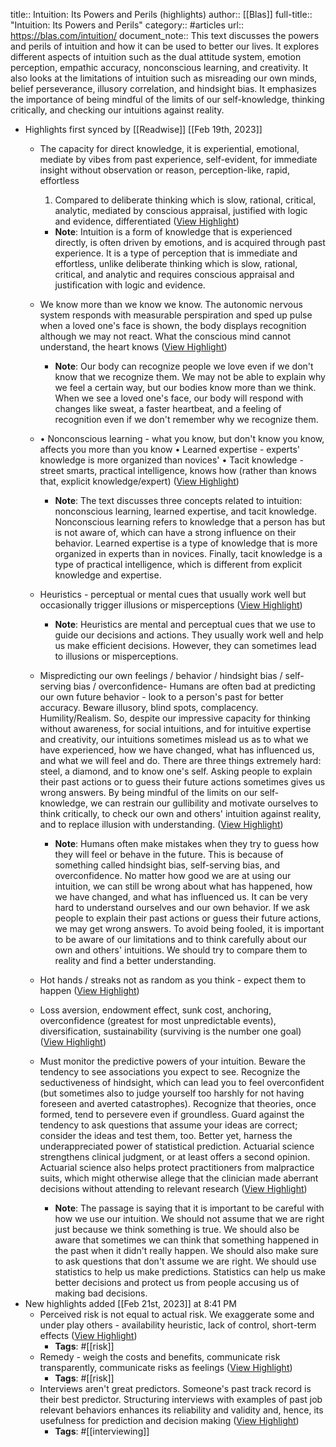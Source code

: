 title:: Intuition: Its Powers and Perils (highlights)
author:: [[Blas]]
full-title:: "Intuition: Its Powers and Perils"
category:: #articles
url:: https://blas.com/intuition/
document_note:: This text discusses the powers and perils of intuition and how it can be used to better our lives. It explores different aspects of intuition such as the dual attitude system, emotion perception, empathic accuracy, nonconscious learning, and creativity. It also looks at the limitations of intuition such as misreading our own minds, belief perseverance, illusory correlation, and hindsight bias. It emphasizes the importance of being mindful of the limits of our self-knowledge, thinking critically, and checking our intuitions against reality.

- Highlights first synced by [[Readwise]] [[Feb 19th, 2023]]
	- The capacity for direct knowledge, it is experiential, emotional, mediate by vibes from past experience, self-evident, for immediate insight without observation or reason, perception-like, rapid, effortless
	  
	  1.  Compared to deliberate thinking which is slow, rational, critical, analytic, mediated by conscious appraisal, justified with logic and evidence, differentiated ([View Highlight](https://read.readwise.io/read/01gskz1nyqhspzrhmfe35gexnc))
		- **Note**: Intuition is a form of knowledge that is experienced directly, is often driven by emotions, and is acquired through past experience. It is a type of perception that is immediate and effortless, unlike deliberate thinking which is slow, rational, critical, and analytic and requires conscious appraisal and justification with logic and evidence.
	- We know more than we know we know. The autonomic nervous system responds with measurable perspiration and sped up pulse when a loved one's face is shown, the body displays recognition although we may not react. What the conscious mind cannot understand, the heart knows ([View Highlight](https://read.readwise.io/read/01gskz2cggv60t53apmn9pmyn8))
		- **Note**: Our body can recognize people we love even if we don't know that we recognize them. We may not be able to explain why we feel a certain way, but our bodies know more than we think. When we see a loved one's face, our body will respond with changes like sweat, a faster heartbeat, and a feeling of recognition even if we don't remember why we recognize them.
	- •   Nonconscious learning - what you know, but don't know you know, affects you more than you know
	  •   Learned expertise - experts' knowledge is more organized than novices'
	  •   Tacit knowledge - street smarts, practical intelligence, knows how (rather than knows that, explicit knowledge/expert) ([View Highlight](https://read.readwise.io/read/01gskz3jehsq4pdfefsg1tddzr))
		- **Note**: The text discusses three concepts related to intuition: nonconscious learning, learned expertise, and tacit knowledge. Nonconscious learning refers to knowledge that a person has but is not aware of, which can have a strong influence on their behavior. Learned expertise is a type of knowledge that is more organized in experts than in novices. Finally, tacit knowledge is a type of practical intelligence, which is different from explicit knowledge and expertise.
	- Heuristics - perceptual or mental cues that usually work well but occasionally trigger illusions or misperceptions ([View Highlight](https://read.readwise.io/read/01gskz4cqva8ethcbs5vap2n20))
		- **Note**: Heuristics are mental and perceptual cues that we use to guide our decisions and actions. They usually work well and help us make efficient decisions. However, they can sometimes lead to illusions or misperceptions.
	- Mispredicting our own feelings / behavior / hindsight bias / self-serving bias / overconfidence- Humans are often bad at predicting our own future behavior - look to a person's past for better accuracy. Beware illusory, blind spots, complacency. Humility/Realism. So, despite our impressive capacity for thinking without awareness, for social intuitions, and for intuitive expertise and creativity, our intuitions sometimes mislead us as to what we have experienced, how we have changed, what has influenced us, and what we will feel and do. There are three things extremely hard: steel, a diamond, and to know one's self. Asking people to explain their past actions or to guess their future actions sometimes gives us wrong answers. By being mindful of the limits on our self-knowledge, we can restrain our gullibility and motivate ourselves to think critically, to check our own and others' intuition against reality, and to replace illusion with understanding. ([View Highlight](https://read.readwise.io/read/01gskz4wa3q18rwq76wv7000dp))
		- **Note**: Humans often make mistakes when they try to guess how they will feel or behave in the future. This is because of something called hindsight bias, self-serving bias, and overconfidence. No matter how good we are at using our intuition, we can still be wrong about what has happened, how we have changed, and what has influenced us. It can be very hard to understand ourselves and our own behavior. If we ask people to explain their past actions or guess their future actions, we may get wrong answers. To avoid being fooled, it is important to be aware of our limitations and to think carefully about our own and others' intuitions. We should try to compare them to reality and find a better understanding.
	- Hot hands / streaks not as random as you think - expect them to happen ([View Highlight](https://read.readwise.io/read/01gskz62yyczbdtcz9k5yhvf3j))
	- Loss aversion, endowment effect, sunk cost, anchoring, overconfidence (greatest for most unpredictable events), diversification, sustainability (surviving is the number one goal) ([View Highlight](https://read.readwise.io/read/01gskz671y6dfn0wfct74vytwz))
	- Must monitor the predictive powers of your intuition. Beware the tendency to see associations you expect to see. Recognize the seductiveness of hindsight, which can lead you to feel overconfident (but sometimes also to judge yourself too harshly for not having foreseen and averted catastrophes). Recognize that theories, once formed, tend to persevere even if groundless. Guard against the tendency to ask questions that assume your ideas are correct; consider the ideas and test them, too. Better yet, harness the underappreciated power of statistical prediction. Actuarial science strengthens clinical judgment, or at least offers a second opinion. Actuarial science also helps protect practitioners from malpractice suits, which might otherwise allege that the clinician made aberrant decisions without attending to relevant research ([View Highlight](https://read.readwise.io/read/01gskz6cbpc8mszftbfwmqda65))
		- **Note**: The passage is saying that it is important to be careful with how we use our intuition. We should not assume that we are right just because we think something is true. We should also be aware that sometimes we can think that something happened in the past when it didn't really happen. We should also make sure to ask questions that don't assume we are right. We should use statistics to help us make predictions. Statistics can help us make better decisions and protect us from people accusing us of making bad decisions.
- New highlights added [[Feb 21st, 2023]] at 8:41 PM
	- Perceived risk is not equal to actual risk. We exaggerate some and under play others - availability heuristic, lack of control, short-term effects ([View Highlight](https://read.readwise.io/read/01gsm3bjp1e11q5h7m1ft1xybn))
		- **Tags**: #[[risk]]
	- Remedy - weigh the costs and benefits, communicate risk transparently, communicate risks as feelings ([View Highlight](https://read.readwise.io/read/01gsm3by0qqhtfa6m805d1eaj7))
		- **Tags**: #[[risk]]
	- Interviews aren't great predictors. Someone's past track record is their best predictor. Structuring interviews with examples of past job relevant behaviors enhances its reliability and validity and, hence, its usefulness for prediction and decision making ([View Highlight](https://read.readwise.io/read/01gsm3b44yyq913b25ekgmwfwy))
		- **Tags**: #[[interviewing]]